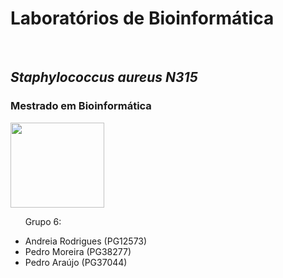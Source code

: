 # Laboratórios de Bioinformática
<br />


## *Staphylococcus aureus N315*
### Mestrado em Bioinformática
<img src="https://upload.wikimedia.org/wikipedia/commons/9/93/EEUMLOGO.png" width="150" height="136" />

&nbsp; &nbsp; &nbsp; Grupo 6:
* Andreia Rodrigues (PG12573)
* Pedro Moreira (PG38277)
* Pedro Araújo (PG37044)
